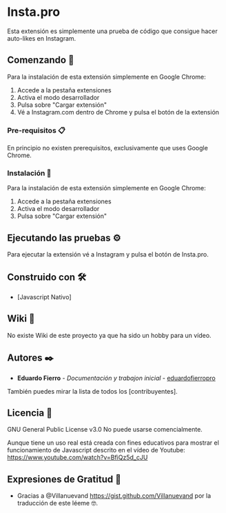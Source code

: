 # Insta.pro
Esta extensión es simplemente una prueba de código que consigue hacer auto-likes en Instagram.

## Comenzando 🚀

Para la instalación de esta extensión simplemente en Google Chrome:
1. Accede a la pestaña extensiones
2. Activa el modo desarrollador
3. Pulsa sobre "Cargar extensión"
4. Vé a Instagram.com dentro de Chrome y pulsa el botón de la extensión


### Pre-requisitos 📋

En principio no existen prerequisitos, exclusivamente que uses Google Chrome.

### Instalación 🔧

Para la instalación de esta extensión simplemente en Google Chrome:
1. Accede a la pestaña extensiones
2. Activa el modo desarrollador
3. Pulsa sobre "Cargar extensión"


## Ejecutando las pruebas ⚙️
Para ejecutar la extensión vé a Instagram y pulsa el botón de Insta.pro.

## Construido con 🛠️
* [Javascript Nativo]


## Wiki 📖
No existe Wiki de este proyecto ya que ha sido un hobby para un vídeo.

## Autores ✒️
* **Eduardo Fierro** - *Documentación y trabajon inicial* - [eduardofierropro](https://github.com/eduardofierropro)

También puedes mirar la lista de todos los [contribuyentes]. 

## Licencia 📄
GNU General Public License v3.0
No puede usarse comencialmente.

Aunque tiene un uso real está creada con fines educativos para mostrar el funcionamiento de Javascript descrito en el vídeo de Youtube: https://www.youtube.com/watch?v=BfiQz5d_cJU

## Expresiones de Gratitud 🎁
* Gracias a @Villanuevand https://gist.github.com/Villanuevand por la traducción de este léeme 🤓.
